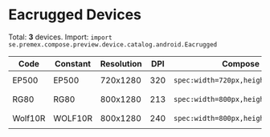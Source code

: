 # Eacrugged Devices

Total: **3** devices. Import: `import se.premex.compose.preview.device.catalog.android.Eacrugged`

| Code | Constant | Resolution | DPI | Compose Spec | Preview Usage |
|------|----------|------------|-----|-------------|---------------|
| EP500 | EP500 | 720x1280 | 320 | `spec:width=720px,height=1280px,dpi=320` | `@Preview(device = Eacrugged.EP500)` |
| RG80 | RG80 | 800x1280 | 213 | `spec:width=800px,height=1280px,dpi=213` | `@Preview(device = Eacrugged.RG80)` |
| Wolf10R | WOLF10R | 800x1280 | 240 | `spec:width=800px,height=1280px,dpi=240` | `@Preview(device = Eacrugged.WOLF10R)` |

<!-- Generated automatically. Do not edit manually. -->
